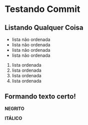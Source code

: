# Testando Commit

## Listando Qualquer Coisa
 * lista não ordenada
 * lista não ordenada
 * lista não ordenada
 * lista não ordenada

 1. lista ordenada
 2. lista ordenada
 3. lista ordenada
 4. lista ordenada

 ## Formando texto certo!
 **NEGRITO**

 __ITÁLICO__ 
